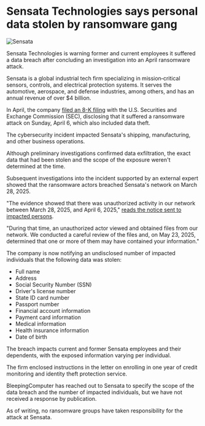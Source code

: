 # Sensata Technologies says personal data stolen by ransomware gang

![Sensata](https://www.bleepstatic.com/content/hl-images/2025/04/10/Sensata.jpg)

Sensata Technologies is warning former and current employees it suffered a data breach after concluding an investigation into an April ransomware attack.

Sensata is a global industrial tech firm specializing in mission‑critical sensors, controls, and electrical protection systems. It serves the automotive, aerospace, and defense industries, among others, and has an annual revenue of over $4 billion.

In April, the company [filed an 8-K filing](https://www.bleepingcomputer.com/news/security/sensata-technologies-hit-by-ransomware-attack-impacting-operations/) with the U.S. Securities and Exchange Commission (SEC), disclosing that it suffered a ransomware attack on Sunday, April 6, which also included data theft.

The cybersecurity incident impacted Sensata's shipping, manufacturing, and other business operations.

Although preliminary investigations confirmed data exfiltration, the exact data that had been stolen and the scope of the exposure weren't determined at the time.

Subsequent investigations into the incident supported by an external expert showed that the ransomware actors breached Sensata's network on March 28, 2025.

"The evidence showed that there was unauthorized activity in our network between March 28, 2025, and April 6, 2025," [reads the notice sent to impacted persons](https://www.maine.gov/agviewer/content/ag/985235c7-cb95-4be2-8792-a1252b4f8318/2208eade-8738-48e1-b3a5-c8e7a609227a.html).

"During that time, an unauthorized actor viewed and obtained files from our network. We conducted a careful review of the files and, on May 23, 2025, determined that one or more of them may have contained your information."

The company is now notifying an undisclosed number of impacted individuals that the following data was stolen:

* Full name
* Address
* Social Security Number (SSN)
* Driver's license number
* State ID card number
* Passport number
* Financial account information
* Payment card information
* Medical information
* Health insurance information
* Date of birth

The breach impacts current and former Sensata employees and their dependents, with the exposed information varying per individual.

The firm enclosed instructions in the letter on enrolling in one year of credit monitoring and identity theft protection service.

BleepingComputer has reached out to Sensata to specify the scope of the data breach and the number of impacted individuals, but we have not received a response by publication.

As of writing, no ransomware groups have taken responsibility for the attack at Sensata.